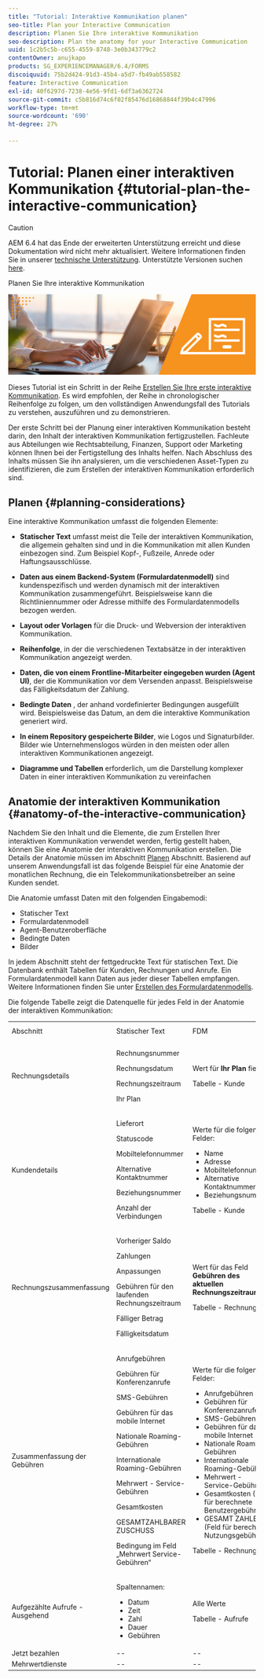 ```yaml
---
title: "Tutorial: Interaktive Kommunikation planen"
seo-title: Plan your Interactive Communication
description: Planen Sie Ihre interaktive Kommunikation
seo-description: Plan the anatomy for your Interactive Communication
uuid: 1c2b5c5b-c655-4559-8748-3e0b343779c2
contentOwner: anujkapo
products: SG_EXPERIENCEMANAGER/6.4/FORMS
discoiquuid: 75b2d424-91d3-45b4-a5d7-fb49ab558582
feature: Interactive Communication
exl-id: 40f6297d-7238-4e56-9fd1-6df3a6362724
source-git-commit: c5b816d74c6f02f85476d16868844f39b4c47996
workflow-type: tm+mt
source-wordcount: '690'
ht-degree: 27%

---
```


# Tutorial: Planen einer interaktiven Kommunikation {#tutorial-plan-the-interactive-communication}

>[!CAUTION]
>
>AEM 6.4 hat das Ende der erweiterten Unterstützung erreicht und diese Dokumentation wird nicht mehr aktualisiert. Weitere Informationen finden Sie in unserer [technische Unterstützung](https://helpx.adobe.com/de/support/programs/eol-matrix.html). Unterstützte Versionen suchen [here](https://experienceleague.adobe.com/docs/?lang=de).

Planen Sie Ihre interaktive Kommunikation

![02-create-adaptive-form-main-image](assets/02-create-adaptive-form-main-image.png)

Dieses Tutorial ist ein Schritt in der Reihe [Erstellen Sie Ihre erste interaktive Kommunikation](/help/forms/using/create-your-first-interactive-communication.md). Es wird empfohlen, der Reihe in chronologischer Reihenfolge zu folgen, um den vollständigen Anwendungsfall des Tutorials zu verstehen, auszuführen und zu demonstrieren.

Der erste Schritt bei der Planung einer interaktiven Kommunikation besteht darin, den Inhalt der interaktiven Kommunikation fertigzustellen. Fachleute aus Abteilungen wie Rechtsabteilung, Finanzen, Support oder Marketing können Ihnen bei der Fertigstellung des Inhalts helfen. Nach Abschluss des Inhalts müssen Sie ihn analysieren, um die verschiedenen Asset-Typen zu identifizieren, die zum Erstellen der interaktiven Kommunikation erforderlich sind.

## Planen {#planning-considerations}

Eine interaktive Kommunikation umfasst die folgenden Elemente:

* **Statischer Text** umfasst meist die Teile der interaktiven Kommunikation, die allgemein gehalten sind und in die Kommunikation mit allen Kunden einbezogen sind. Zum Beispiel Kopf-, Fußzeile, Anrede oder Haftungsausschlüsse.
* **Daten aus einem Backend-System (Formulardatenmodell)** sind kundenspezifisch und werden dynamisch mit der interaktiven Kommunikation zusammengeführt. Beispielsweise kann die Richtliniennummer oder Adresse mithilfe des Formulardatenmodells bezogen werden.
* **Layout oder Vorlagen** für die Druck- und Webversion der interaktiven Kommunikation.
* **Reihenfolge**, in der die verschiedenen Textabsätze in der interaktiven Kommunikation angezeigt werden.
* **Daten, die von einem Frontline-Mitarbeiter eingegeben wurden (Agent UI)**, der die Kommunikation vor dem Versenden anpasst. Beispielsweise das Fälligkeitsdatum der Zahlung.

* **Bedingte Daten** , der anhand vordefinierter Bedingungen ausgefüllt wird. Beispielsweise das Datum, an dem die interaktive Kommunikation generiert wird.
* **In einem Repository gespeicherte Bilder**, wie Logos und Signaturbilder. Bilder wie Unternehmenslogos würden in den meisten oder allen interaktiven Kommunikationen angezeigt.
* **Diagramme und Tabellen** erforderlich, um die Darstellung komplexer Daten in einer interaktiven Kommunikation zu vereinfachen

## Anatomie der interaktiven Kommunikation {#anatomy-of-the-interactive-communication}

Nachdem Sie den Inhalt und die Elemente, die zum Erstellen Ihrer interaktiven Kommunikation verwendet werden, fertig gestellt haben, können Sie eine Anatomie der interaktiven Kommunikation erstellen. Die Details der Anatomie müssen im Abschnitt [Planen](/help/forms/using/planning-interactive-communications.md#planning-considerations) Abschnitt. Basierend auf unserem Anwendungsfall ist das folgende Beispiel für eine Anatomie der monatlichen Rechnung, die ein Telekommunikationsbetreiber an seine Kunden sendet.

Die Anatomie umfasst Daten mit den folgenden Eingabemodi:

* Statischer Text
* Formulardatenmodell
* Agent-Benutzeroberfläche
* Bedingte Daten
* Bilder

In jedem Abschnitt steht der fettgedruckte Text für statischen Text. Die Datenbank enthält Tabellen für Kunden, Rechnungen und Anrufe. Ein Formulardatenmodell kann Daten aus jeder dieser Tabellen empfangen. Weitere Informationen finden Sie unter [Erstellen des Formulardatenmodells](create-form-data-model-tutorial.md).

Die folgende Tabelle zeigt die Datenquelle für jedes Feld in der Anatomie der interaktiven Kommunikation:

<table> 
 <tbody>
  <tr>
   <td>Abschnitt</td> 
   <td>Statischer Text</td> 
   <td>FDM </td> 
   <td>Agent-Benutzeroberfläche</td> 
   <td>Bilder</td> 
  </tr>
  <tr>
   <td>Rechnungsdetails</td> 
   <td><p>Rechnungsnummer</p> <p>Rechnungsdatum</p> <p>Rechnungszeitraum</p> <p>Ihr Plan</p> </td> 
   <td><p>Wert für <strong>Ihr Plan </strong>field</p> <p>Tabelle - Kunde</p> </td> 
   <td><p>Werte für die folgenden Felder:</p> 
    <ul> 
     <li>Rechnungsnummer</li> 
     <li>Rechnungsdatum</li> 
     <li>Rechnungszeitraum</li> 
    </ul> <p> </p> </td> 
   <td>—</td> 
  </tr>
  <tr>
   <td>Kundendetails</td> 
   <td><p>Lieferort</p> <p>Statuscode</p> <p>Mobiltelefonnummer</p> <p>Alternative Kontaktnummer</p> <p>Beziehungsnummer</p> <p>Anzahl der Verbindungen</p> </td> 
   <td><p>Werte für die folgenden Felder:</p> 
    <ul> 
     <li>Name</li> 
     <li>Adresse</li> 
     <li>Mobiltelefonnummer</li> 
     <li>Alternative Kontaktnummer</li> 
     <li>Beziehungsnummer</li> 
    </ul> <p>Tabelle - Kunde</p> </td> 
   <td><p>Werte für die folgenden Felder:</p> 
    <ul> 
     <li>Lieferort</li> 
     <li>Statuscode</li> 
     <li>Anzahl der Verbindungen</li> 
    </ul> </td> 
   <td>--</td> 
  </tr>
  <tr>
   <td>Rechnungszusammenfassung</td> 
   <td><p>Vorheriger Saldo</p> <p>Zahlungen</p> <p>Anpassungen</p> <p>Gebühren für den laufenden Rechnungszeitraum</p> <p>Fälliger Betrag</p> <p>Fälligkeitsdatum</p> </td> 
   <td><p>Wert für das Feld <strong>Gebühren des aktuellen Rechnungszeitraums</strong></p> <p>Tabelle - Rechnungen</p> </td> 
   <td><p>Werte für die folgenden Felder:</p> 
    <ul> 
     <li>Vorheriger Saldo</li> 
     <li>Zahlungen</li> 
     <li>Anpassungen</li> 
     <li>Fälliger Betrag</li> 
     <li>Fälligkeitsdatum</li> 
    </ul> </td> 
   <td>--</td> 
  </tr>
  <tr>
   <td>Zusammenfassung der Gebühren</td> 
   <td><p>Anrufgebühren</p> <p>Gebühren für Konferenzanrufe</p> <p>SMS-Gebühren </p> <p>Gebühren für das mobile Internet</p> <p>Nationale Roaming-Gebühren</p> <p>Internationale Roaming-Gebühren</p> <p>Mehrwert - Service-Gebühren</p> <p>Gesamtkosten</p> <p>GESAMTZAHLBARER ZUSCHUSS</p> <p>Bedingung im Feld „Mehrwert Service-Gebühren“</p> </td> 
   <td><p>Werte für die folgenden Felder:</p> 
    <ul> 
     <li>Anrufgebühren</li> 
     <li>Gebühren für Konferenzanrufe</li> 
     <li>SMS-Gebühren </li> 
     <li>Gebühren für das mobile Internet</li> 
     <li>Nationale Roaming-Gebühren</li> 
     <li>Internationale Roaming-Gebühren</li> 
     <li>Mehrwert - Service-Gebühren</li> 
     <li>Gesamtkosten (Feld für berechnete Benutzergebühren)</li> 
     <li>GESAMT ZAHLBAR (Feld für berechnete Nutzungsgebühren)</li> 
    </ul> <p>Tabelle - Rechnungen</p> </td> 
   <td>Keine Felder</td> 
   <td>--</td> 
  </tr>
  <tr>
   <td>Aufgezählte Aufrufe - Ausgehend</td> 
   <td><p>Spaltennamen:</p> 
    <ul> 
     <li>Datum</li> 
     <li>Zeit</li> 
     <li>Zahl</li> 
     <li>Dauer</li> 
     <li>Gebühren</li> 
    </ul> </td> 
   <td><p>Alle Werte</p> <p>Tabelle - Aufrufe</p> </td> 
   <td>Keine Felder</td> 
   <td>--</td> 
  </tr>
  <tr>
   <td>Jetzt bezahlen</td> 
   <td>--</td> 
   <td>--</td> 
   <td>--</td> 
   <td>PayNow</td> 
  </tr>
  <tr>
   <td>Mehrwertdienste</td> 
   <td>--</td> 
   <td>--</td> 
   <td>--</td> 
   <td>ValueAddedServices</td> 
  </tr>
 </tbody>
</table>
